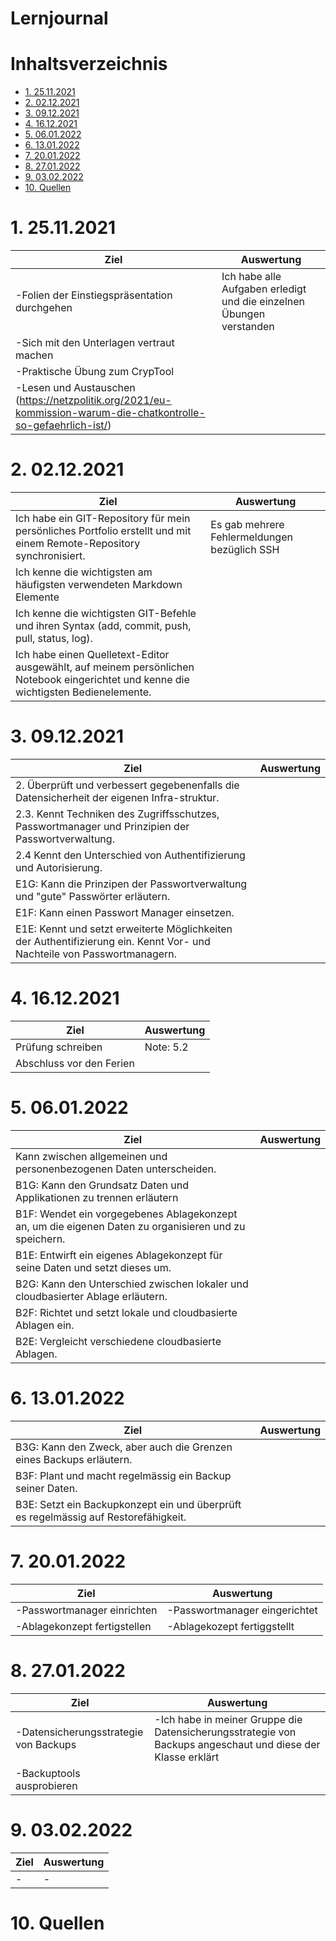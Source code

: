 # Lernjournal <!-- omit in toc -->

# Inhaltsverzeichnis <!-- omit in toc -->

- [1. 25.11.2021](#1-25112021)
- [2. 02.12.2021](#2-02122021)
- [3. 09.12.2021](#3-09122021)
- [4. 16.12.2021](#4-16122021)
- [5. 06.01.2022](#5-06012022)
- [6. 13.01.2022](#6-13012022)
- [7. 20.01.2022](#7-20012022)
- [8. 27.01.2022](#8-27012022)
- [9. 03.02.2022](#9-03022022)
- [10. Quellen](#10-quellen)

# 1. 25.11.2021

| Ziel                                        | Auswertung |
| ------------------------------------------- | ---------- |
| -Folien der Einstiegspräsentation durchgehen | Ich habe alle Aufgaben erledigt und die einzelnen Übungen verstanden        |
| -Sich mit den Unterlagen vertraut machen     |         |
| -Praktische Übung zum CrypTool               |         |
| -Lesen und Austauschen<br />(https://netzpolitik.org/2021/eu-kommission-warum-die-chatkontrolle-so-gefaehrlich-ist/) |

# 2. 02.12.2021

| Ziel                                        | Auswertung                                                                 |
| ------------------------------------------- | -------------------------------------------------------------------------- |
| Ich habe ein GIT-Repository für mein persönliches Portfolio erstellt und mit einem Remote-Repository synchronisiert. | Es gab mehrere Fehlermeldungen bezüglich SSH |
| Ich kenne die wichtigsten am häufigsten verwendeten Markdown Elemente |  |
| Ich kenne die wichtigsten GIT-Befehle und ihren Syntax (add, commit, push, pull, status, log). |  |
| Ich habe einen Quelletext-Editor ausgewählt, auf meinem persönlichen Notebook eingerichtet und kenne die wichtigsten Bedienelemente. |  |

# 3. 09.12.2021

| Ziel                                         | Auswertung                                                                         |
| -------------------------------------------- | ---------------------------------------------------------------------------------- |
| 2. Überprüft und verbessert gegebenenfalls die Datensicherheit der eigenen Infra-struktur. |  |
| 2.3. Kennt Techniken des Zugriffsschutzes, Passwortmanager und Prinzipien der Passwortverwaltung. |  |
| 2.4 Kennt den Unterschied von Authentifizierung und Autorisierung. |  |
| E1G: Kann die Prinzipen der Passwortverwaltung und "gute" Passwörter erläutern. |  |
| E1F: Kann einen Passwort Manager einsetzen. |  |
| E1E: Kennt und setzt erweiterte Möglichkeiten der Authentifizierung ein. Kennt Vor- und Nachteile von Passwortmanagern. |  |

# 4. 16.12.2021

| Ziel | Auswertung |
| ---- | ---------- |
| Prüfung schreiben  | Note: 5.2 |
| Abschluss vor den Ferien |  |

# 5. 06.01.2022

| Ziel | Auswertung |
| ---- | ---------- |
| Kann zwischen allgemeinen und personenbezogenen Daten unterscheiden. |  |
| B1G: Kann den Grundsatz Daten und Applikationen zu trennen erläutern |  |
| B1F: Wendet ein vorgegebenes Ablagekonzept an, um die eigenen Daten zu organisieren und zu speichern. |  |
| B1E: Entwirft ein eigenes Ablagekonzept für seine Daten und setzt dieses um. |  |
| B2G: Kann den Unterschied zwischen lokaler und cloudbasierter Ablage erläutern. |  |
| B2F: Richtet und setzt lokale und cloudbasierte Ablagen ein. |  |
| B2E: Vergleicht verschiedene cloudbasierte Ablagen. |  |

# 6. 13.01.2022

| Ziel | Auswertung |
| ---- | ---------- |
| B3G: Kann den Zweck, aber auch die Grenzen eines Backups erläutern. |  |
| B3F: Plant und macht regelmässig ein Backup seiner Daten. |  |
| B3E: Setzt ein Backupkonzept ein und überprüft es regelmässig auf Restorefähigkeit. |  |
	
# 7. 20.01.2022

| Ziel | Auswertung |
| ---- | ---------- |
| -Passwortmanager einrichten     | -Passwortmanager eingerichtet    |
| -Ablagekonzept fertigstellen     |   -Ablagekozept fertiggstellt         |

# 8. 27.01.2022

| Ziel | Auswertung |
| ---- | ---------- |
| -Datensicherungsstrategie von Backups     |  -Ich habe in meiner Gruppe die Datensicherungsstrategie von Backups angeschaut und diese der Klasse erklärt         |
| -Backuptools ausprobieren      |            |

# 9. 03.02.2022

| Ziel | Auswertung |
| ---- | ---------- |
|  -    |  -          |

# 10. Quellen
